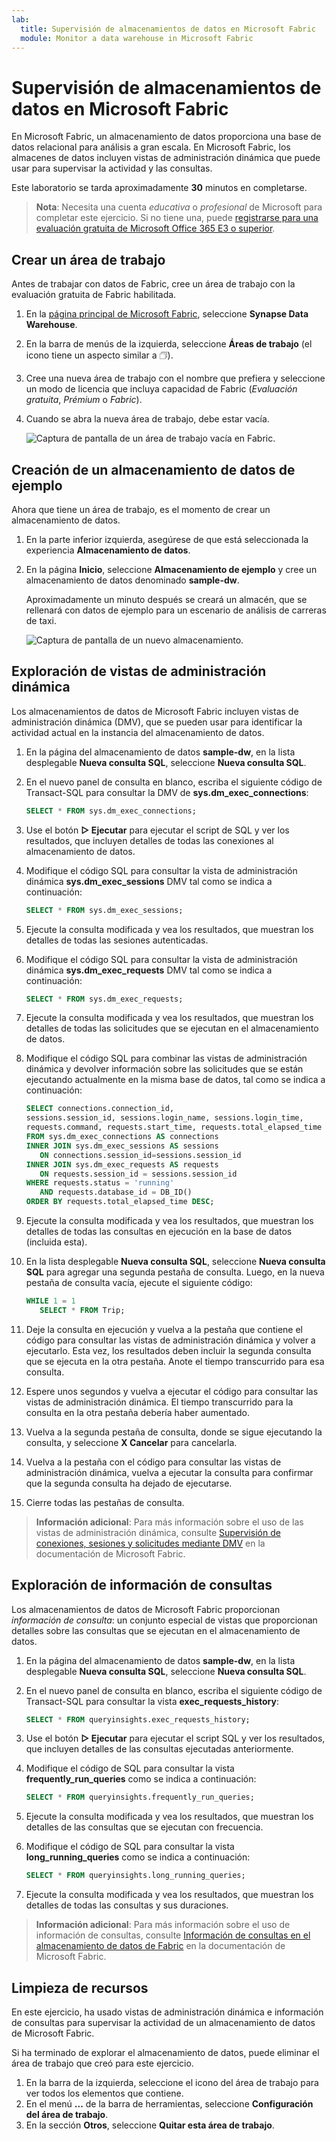```yaml
---
lab:
  title: Supervisión de almacenamientos de datos en Microsoft Fabric
  module: Monitor a data warehouse in Microsoft Fabric
---
```


# Supervisión de almacenamientos de datos en Microsoft Fabric

En Microsoft Fabric, un almacenamiento de datos proporciona una base de datos relacional para análisis a gran escala. En Microsoft Fabric, los almacenes de datos incluyen vistas de administración dinámica que puede usar para supervisar la actividad y las consultas.

Este laboratorio se tarda aproximadamente **30** minutos en completarse.

> **Nota**: Necesita una cuenta *educativa* o *profesional* de Microsoft para completar este ejercicio. Si no tiene una, puede [registrarse para una evaluación gratuita de Microsoft Office 365 E3 o superior](https://www.microsoft.com/microsoft-365/business/compare-more-office-365-for-business-plans).

## Crear un área de trabajo

Antes de trabajar con datos de Fabric, cree un área de trabajo con la evaluación gratuita de Fabric habilitada.

1. En la [página principal de Microsoft Fabric](https://app.fabric.microsoft.com), seleccione **Synapse Data Warehouse**.
1. En la barra de menús de la izquierda, seleccione **Áreas de trabajo** (el icono tiene un aspecto similar a &#128455;).
1. Cree una nueva área de trabajo con el nombre que prefiera y seleccione un modo de licencia que incluya capacidad de Fabric (*Evaluación gratuita*, *Prémium* o *Fabric*).
1. Cuando se abra la nueva área de trabajo, debe estar vacía.

    ![Captura de pantalla de un área de trabajo vacía en Fabric.](./Images/new-workspace.png)

## Creación de un almacenamiento de datos de ejemplo

Ahora que tiene un área de trabajo, es el momento de crear un almacenamiento de datos.

1. En la parte inferior izquierda, asegúrese de que está seleccionada la experiencia **Almacenamiento de datos**.
1. En la página **Inicio**, seleccione **Almacenamiento de ejemplo** y cree un almacenamiento de datos denominado **sample-dw**.

    Aproximadamente un minuto después se creará un almacén, que se rellenará con datos de ejemplo para un escenario de análisis de carreras de taxi.

    ![Captura de pantalla de un nuevo almacenamiento.](./Images/sample-data-warehouse.png)

## Exploración de vistas de administración dinámica

Los almacenamientos de datos de Microsoft Fabric incluyen vistas de administración dinámica (DMV), que se pueden usar para identificar la actividad actual en la instancia del almacenamiento de datos.

1. En la página del almacenamiento de datos **sample-dw**, en la lista desplegable **Nueva consulta SQL**, seleccione **Nueva consulta SQL**.
1. En el nuevo panel de consulta en blanco, escriba el siguiente código de Transact-SQL para consultar la DMV de **sys.dm_exec_connections**:

    ```sql
   SELECT * FROM sys.dm_exec_connections;
    ```

1. Use el botón **&#9655; Ejecutar** para ejecutar el script de SQL y ver los resultados, que incluyen detalles de todas las conexiones al almacenamiento de datos.
1. Modifique el código SQL para consultar la vista de administración dinámica **sys.dm_exec_sessions** DMV tal como se indica a continuación:

    ```sql
   SELECT * FROM sys.dm_exec_sessions;
    ```

1. Ejecute la consulta modificada y vea los resultados, que muestran los detalles de todas las sesiones autenticadas.
1. Modifique el código SQL para consultar la vista de administración dinámica **sys.dm_exec_requests** DMV tal como se indica a continuación:

    ```sql
   SELECT * FROM sys.dm_exec_requests;
    ```

1. Ejecute la consulta modificada y vea los resultados, que muestran los detalles de todas las solicitudes que se ejecutan en el almacenamiento de datos.
1. Modifique el código SQL para combinar las vistas de administración dinámica y devolver información sobre las solicitudes que se están ejecutando actualmente en la misma base de datos, tal como se indica a continuación:

    ```sql
   SELECT connections.connection_id,
    sessions.session_id, sessions.login_name, sessions.login_time,
    requests.command, requests.start_time, requests.total_elapsed_time
   FROM sys.dm_exec_connections AS connections
   INNER JOIN sys.dm_exec_sessions AS sessions
       ON connections.session_id=sessions.session_id
   INNER JOIN sys.dm_exec_requests AS requests
       ON requests.session_id = sessions.session_id
   WHERE requests.status = 'running'
       AND requests.database_id = DB_ID()
   ORDER BY requests.total_elapsed_time DESC;
    ```

1. Ejecute la consulta modificada y vea los resultados, que muestran los detalles de todas las consultas en ejecución en la base de datos (incluida esta).
1. En la lista desplegable **Nueva consulta SQL**, seleccione **Nueva consulta SQL** para agregar una segunda pestaña de consulta. Luego, en la nueva pestaña de consulta vacía, ejecute el siguiente código:

    ```sql
   WHILE 1 = 1
       SELECT * FROM Trip;
    ```

1. Deje la consulta en ejecución y vuelva a la pestaña que contiene el código para consultar las vistas de administración dinámica y volver a ejecutarlo. Esta vez, los resultados deben incluir la segunda consulta que se ejecuta en la otra pestaña. Anote el tiempo transcurrido para esa consulta.
1. Espere unos segundos y vuelva a ejecutar el código para consultar las vistas de administración dinámica. El tiempo transcurrido para la consulta en la otra pestaña debería haber aumentado.
1. Vuelva a la segunda pestaña de consulta, donde se sigue ejecutando la consulta, y seleccione **X Cancelar** para cancelarla.
1. Vuelva a la pestaña con el código para consultar las vistas de administración dinámica, vuelva a ejecutar la consulta para confirmar que la segunda consulta ha dejado de ejecutarse.
1. Cierre todas las pestañas de consulta.

> **Información adicional**: Para más información sobre el uso de las vistas de administración dinámica, consulte [Supervisión de conexiones, sesiones y solicitudes mediante DMV](https://learn.microsoft.com/fabric/data-warehouse/monitor-using-dmv) en la documentación de Microsoft Fabric.

## Exploración de información de consultas

Los almacenamientos de datos de Microsoft Fabric proporcionan *información de consulta*: un conjunto especial de vistas que proporcionan detalles sobre las consultas que se ejecutan en el almacenamiento de datos.

1. En la página del almacenamiento de datos **sample-dw**, en la lista desplegable **Nueva consulta SQL**, seleccione **Nueva consulta SQL**.
1. En el nuevo panel de consulta en blanco, escriba el siguiente código de Transact-SQL para consultar la vista **exec_requests_history**:

    ```sql
   SELECT * FROM queryinsights.exec_requests_history;
    ```

1. Use el botón **&#9655; Ejecutar** para ejecutar el script SQL y ver los resultados, que incluyen detalles de las consultas ejecutadas anteriormente.
1. Modifique el código de SQL para consultar la vista **frequently_run_queries** como se indica a continuación:

    ```sql
   SELECT * FROM queryinsights.frequently_run_queries;
    ```

1. Ejecute la consulta modificada y vea los resultados, que muestran los detalles de las consultas que se ejecutan con frecuencia.
1. Modifique el código de SQL para consultar la vista **long_running_queries** como se indica a continuación:

    ```sql
   SELECT * FROM queryinsights.long_running_queries;
    ```

1. Ejecute la consulta modificada y vea los resultados, que muestran los detalles de todas las consultas y sus duraciones.

> **Información adicional**: Para más información sobre el uso de información de consultas, consulte [Información de consultas en el almacenamiento de datos de Fabric](https://learn.microsoft.com/fabric/data-warehouse/query-insights) en la documentación de Microsoft Fabric.


## Limpieza de recursos

En este ejercicio, ha usado vistas de administración dinámica e información de consultas para supervisar la actividad de un almacenamiento de datos de Microsoft Fabric.

Si ha terminado de explorar el almacenamiento de datos, puede eliminar el área de trabajo que creó para este ejercicio.

1. En la barra de la izquierda, seleccione el icono del área de trabajo para ver todos los elementos que contiene.
2. En el menú **...** de la barra de herramientas, seleccione **Configuración del área de trabajo**.
3. En la sección **Otros**, seleccione **Quitar esta área de trabajo**.
